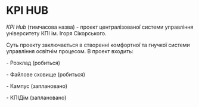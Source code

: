 <h1>KPI HUB</h1>
<p><i>KPI Hub</i> (тимчасова назва) - проект централізованої системи управління університету КПІ ім. Ігоря Сікорського.</p>
<p>Суть проекту заключається в створенні комфортної та гнучкої системи управління освітнім процесом. В проект входить:</p>
<p>- Розклад (робиться)</p>
<p>- Файлове сховище (робиться)</p>
<p>- Кампус (заплановано)</p>
<p>- КПІДім (заплановано)</p>
